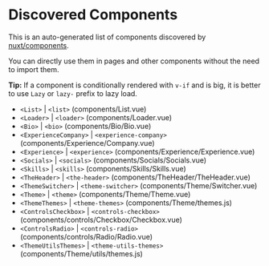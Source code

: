 # Discovered Components

This is an auto-generated list of components discovered by [nuxt/components](https://github.com/nuxt/components).

You can directly use them in pages and other components without the need to import them.

**Tip:** If a component is conditionally rendered with `v-if` and is big, it is better to use `Lazy` or `lazy-` prefix to lazy load.

- `<List>` | `<list>` (components/List.vue)
- `<Loader>` | `<loader>` (components/Loader.vue)
- `<Bio>` | `<bio>` (components/Bio/Bio.vue)
- `<ExperienceCompany>` | `<experience-company>` (components/Experience/Company.vue)
- `<Experience>` | `<experience>` (components/Experience/Experience.vue)
- `<Socials>` | `<socials>` (components/Socials/Socials.vue)
- `<Skills>` | `<skills>` (components/Skills/Skills.vue)
- `<TheHeader>` | `<the-header>` (components/TheHeader/TheHeader.vue)
- `<ThemeSwitcher>` | `<theme-switcher>` (components/Theme/Switcher.vue)
- `<Theme>` | `<theme>` (components/Theme/Theme.vue)
- `<ThemeThemes>` | `<theme-themes>` (components/Theme/themes.js)
- `<ControlsCheckbox>` | `<controls-checkbox>` (components/controls/Checkbox/Checkbox.vue)
- `<ControlsRadio>` | `<controls-radio>` (components/controls/Radio/Radio.vue)
- `<ThemeUtilsThemes>` | `<theme-utils-themes>` (components/Theme/utils/themes.js)
